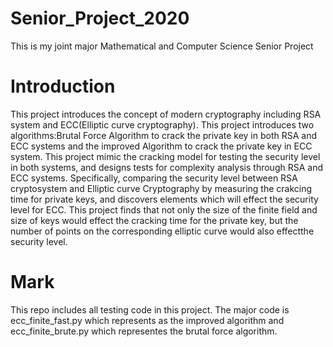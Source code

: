 # Senior_Project_2020
This is my joint major Mathematical and Computer Science Senior Project

# Introduction 
This project introduces the concept of modern cryptography including RSA system and ECC(Elliptic  curve  cryptography). This project introduces  two  algorithms:Brutal Force Algorithm to crack the private key in both RSA and ECC systems and the improved Algorithm to crack the private key in ECC system. This project mimic the cracking model for testing the security level in both systems, and designs tests for complexity analysis through RSA and ECC systems. Specifically, comparing the security level between RSA cryptosystem and Elliptic curve Cryptography by measuring the crakcing time for private keys, and discovers elements which will effect the security level for ECC. This project finds that not only the size of the finite field and size of keys would effect the cracking time for the private key, but the number of points on the corresponding elliptic curve would also effectthe security level.

# Mark
This repo includes all testing code in this project. The major code is ecc_finite_fast.py which represents as the improved algorithm and ecc_finite_brute.py which representes the brutal force algorithm. 
